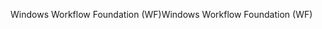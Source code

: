 <span data-ttu-id="04d9d-101">Windows Workflow Foundation (WF)</span><span class="sxs-lookup"><span data-stu-id="04d9d-101">Windows Workflow Foundation (WF)</span></span>